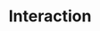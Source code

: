 ---
layout: asidestyleguide
title: "Interaction"
description: ""
group: "Design Elements"
weight: 5
---
